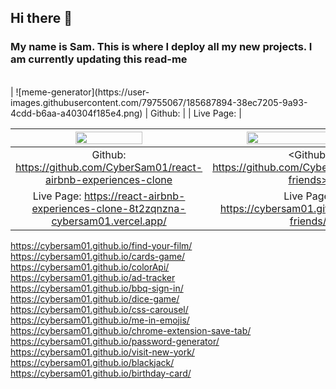 ## Hi there 👋

### My name is Sam. This is where I deploy all my new projects. I am currently updating this read-me

  <br /> 
|  ![meme-generator](https://user-images.githubusercontent.com/79755067/185687894-38ec7205-9a93-4cdd-b6aa-a40304f185e4.png)
| Github: <https://github.com/CyberSam01/meme-generator> |
| Live Page: <https://meme-generator-a4kv5qdr2-cybersam01.vercel.app/> |

| <img src="https://user-images.githubusercontent.com/79755067/177523717-90e0e266-346f-4f8e-8dfb-050d9cd75d99.jpg" width="60%"/> | <img src="https://user-images.githubusercontent.com/79755067/177521347-f7823032-b726-45c8-a10f-759ac9012b10.jpg" width="80%"/> |
:----------------------------------------------------------------------:|:----------------------------------------------------------------------------:
| Github: <https://github.com/CyberSam01/react-airbnb-experiences-clone>  |  <Github: https://github.com/CyberSam01/online-friends> |
| Live Page: <https://react-airbnb-experiences-clone-8t2zqnzna-cybersam01.vercel.app/>  | Live Page: <https://cybersam01.github.io/online-friends/> |

 https://cybersam01.github.io/find-your-film/ <br />
 https://cybersam01.github.io/cards-game/ <br />
 https://cybersam01.github.io/colorApi/  <br />
 https://cybersam01.github.io/ad-tracker  <br />
 https://cybersam01.github.io/bbq-sign-in/ <br />
 https://cybersam01.github.io/dice-game/ <br />
 https://cybersam01.github.io/css-carousel/ <br />
 https://cybersam01.github.io/me-in-emojis/ <br />
 https://cybersam01.github.io/chrome-extension-save-tab/ <br />
 https://cybersam01.github.io/password-generator/ <br />
 https://cybersam01.github.io/visit-new-york/ <br />
 https://cybersam01.github.io/blackjack/ <br />
 https://cybersam01.github.io/birthday-card/ <br />
 
 

